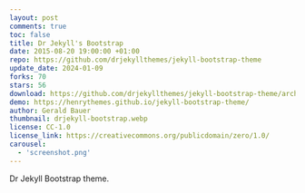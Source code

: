 ```yaml
---
layout: post
comments: true
toc: false
title: Dr Jekyll's Bootstrap
date: 2015-08-20 19:00:00 +01:00
repo: https://github.com/drjekyllthemes/jekyll-bootstrap-theme
update_date: 2024-01-09
forks: 70
stars: 56
download: https://github.com/drjekyllthemes/jekyll-bootstrap-theme/archive/gh-pages.zip
demo: https://henrythemes.github.io/jekyll-bootstrap-theme/
author: Gerald Bauer
thumbnail: drjekyll-bootstrap.webp
license: CC-1.0
license_link: https://creativecommons.org/publicdomain/zero/1.0/
carousel:
  - 'screenshot.png'
---
```


Dr Jekyll Bootstrap theme.
